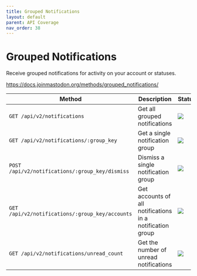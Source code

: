 ```yaml
---
title: Grouped Notifications
layout: default
parent: API Coverage
nav_order: 38
---
```


# Grouped Notifications

Receive grouped notifications for activity on your account or statuses.

<a href="https://docs.joinmastodon.org/methods/grouped_notifications/" target="_blank">https://docs.joinmastodon.org/methods/grouped_notifications/</a>

| Method                                          | Description                                               | Status                          | Comments          | 
|-------------------------------------------------|-----------------------------------------------------------|---------------------------------|-------------------|
| `GET /api/v2/notifications`                     | Get all grouped notifications                             | <img src="/assets/green16.png"> | Fully supported   |
| `GET /api/v2/notifications/:group_key`          | Get a single notification group                           | <img src="/assets/red16.png">   | Not yet supported |
| `POST /api/v2/notifications/:group_key/dismiss` | Dismiss a single notification group                       | <img src="/assets/red16.png">   | Not yet supported |
| `GET /api/v2/notifications/:group_key/accounts` | Get accounts of all notifications in a notification group | <img src="/assets/red16.png">   | Not yet supported |
| `GET /api/v2/notifications/unread_count`        | Get the number of unread notifications                    | <img src="/assets/red16.png">   | Not yet supported |
